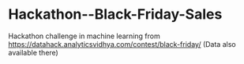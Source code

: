 # Hackathon--Black-Friday-Sales


Hackathon challenge in machine learning from https://datahack.analyticsvidhya.com/contest/black-friday/
(Data also available there)
